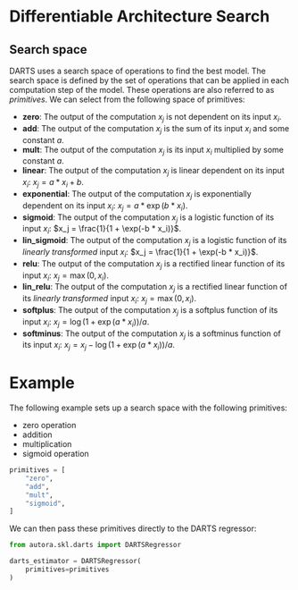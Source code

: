 # Differentiable Architecture Search

## Search space

DARTS uses a search space of operations to find the best model. The search space is defined by the set of operations that can be applied in each computation step of the model. These operations are also referred to as *primitives*. We can select from the following space of primitives:

- **zero**: The output of the computation $x_j$ is not dependent on its input $x_i$.
- **add**: The output of the computation $x_j$ is the sum of its input $x_i$ and some constant $a$.
- **mult**: The output of the computation $x_j$ is its input $x_i$ multiplied by some constant $a$.
- **linear**: The output of the computation $x_j$ is linear dependent on its input $x_i$: $x_j = a * x_i + b$.
- **exponential**: The output of the computation $x_j$ is exponentially dependent on its input $x_i$: $x_j = a * \exp(b * x_i)$.
- **sigmoid**: The output of the computation $x_j$ is a logistic function of its input $x_i$: $x_j = \frac{1}{1 + \exp(-b * x_i)}$.
- **lin_sigmoid**: The output of the computation $x_j$ is a logistic function of its *linearly transformed* input $x_i$: $x_j = \frac{1}{1 + \exp(-b * x_i)}$.
- **relu**: The output of the computation $x_j$ is a rectified linear function of its input $x_i$: $x_j = \max(0, x_i)$.
- **lin_relu**: The output of the computation $x_j$ is a rectified linear function of its *linearly transformed* input $x_i$: $x_j = \max(0, x_i)$.
- **softplus**: The output of the computation $x_j$ is a softplus function of its input $x_i$: $x_j = \log(1 + \exp(a * x_i)) / a$.
- **softminus**: The output of the computation $x_j$ is a softminus function of its input $x_i$: $x_j = x_j - \log(1 + \exp(a * x_i)) / a$.

# Example

The following example sets up a search space with the following primitives:
- zero operation
- addition
- multiplication
- sigmoid operation

```python
primitives = [
    "zero",
    "add",
    "mult",
    "sigmoid",
]
```

We can then pass these primitives directly to the DARTS regressor:

```python
from autora.skl.darts import DARTSRegressor

darts_estimator = DARTSRegressor(
    primitives=primitives
)
```
